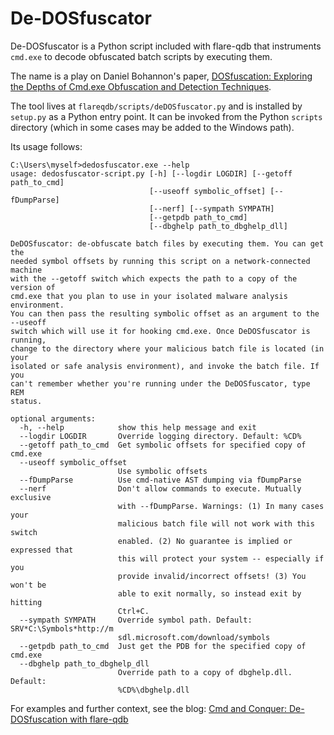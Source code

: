 # De-DOSfuscator

De-DOSfuscator is a Python script included with flare-qdb that instruments
`cmd.exe` to decode obfuscated batch scripts by executing them.

The name is a play on Daniel Bohannon's paper,
[DOSfuscation: Exploring the Depths of Cmd.exe Obfuscation and Detection Techniques](https://www.fireeye.com/blog/threat-research/2018/03/dosfuscation-exploring-obfuscation-and-detection-techniques.html).

The tool lives at `flareqdb/scripts/deDOSfuscator.py` and is installed by
`setup.py` as a Python entry point. It can be invoked from the Python `scripts`
directory (which in some cases may be added to the Windows path).

Its usage follows:

```
C:\Users\myself>dedosfuscator.exe --help
usage: dedosfuscator-script.py [-h] [--logdir LOGDIR] [--getoff path_to_cmd]
                               [--useoff symbolic_offset] [--fDumpParse]
                               [--nerf] [--sympath SYMPATH]
                               [--getpdb path_to_cmd]
                               [--dbghelp path_to_dbghelp_dll]

DeDOSfuscator: de-obfuscate batch files by executing them. You can get the
needed symbol offsets by running this script on a network-connected machine
with the --getoff switch which expects the path to a copy of the version of
cmd.exe that you plan to use in your isolated malware analysis environment.
You can then pass the resulting symbolic offset as an argument to the --useoff
switch which will use it for hooking cmd.exe. Once DeDOSfuscator is running,
change to the directory where your malicious batch file is located (in your
isolated or safe analysis environment), and invoke the batch file. If you
can't remember whether you're running under the DeDOSfuscator, type REM
status.

optional arguments:
  -h, --help            show this help message and exit
  --logdir LOGDIR       Override logging directory. Default: %CD%
  --getoff path_to_cmd  Get symbolic offsets for specified copy of cmd.exe
  --useoff symbolic_offset
                        Use symbolic offsets
  --fDumpParse          Use cmd-native AST dumping via fDumpParse
  --nerf                Don't allow commands to execute. Mutually exclusive
                        with --fDumpParse. Warnings: (1) In many cases your
                        malicious batch file will not work with this switch
                        enabled. (2) No guarantee is implied or expressed that
                        this will protect your system -- especially if you
                        provide invalid/incorrect offsets! (3) You won't be
                        able to exit normally, so instead exit by hitting
                        Ctrl+C.
  --sympath SYMPATH     Override symbol path. Default: SRV*C:\Symbols*http://m
                        sdl.microsoft.com/download/symbols
  --getpdb path_to_cmd  Just get the PDB for the specified copy of cmd.exe
  --dbghelp path_to_dbghelp_dll
                        Override path to a copy of dbghelp.dll. Default:
                        %CD%\dbghelp.dll
```

For examples and further context, see the blog:
[Cmd and Conquer: De-DOSfuscation with flare-qdb](https://www.fireeye.com/blog/threat-research/2018/11/cmd-and-conquer-de-dosfuscation-with-flare-qdb.html)
